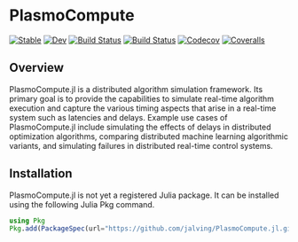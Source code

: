 # PlasmoCompute

[![Stable](https://img.shields.io/badge/docs-stable-blue.svg)](https://jalving.github.io/ComputingGraphs.jl/stable)
[![Dev](https://img.shields.io/badge/docs-dev-blue.svg)](https://jalving.github.io/ComputingGraphs.jl/dev)
[![Build Status](https://travis-ci.com/jalving/ComputingGraphs.jl.svg?branch=master)](https://travis-ci.com/jalving/ComputingGraphs.jl)
[![Build Status](https://ci.appveyor.com/api/projects/status/github/jalving/ComputingGraphs.jl?svg=true)](https://ci.appveyor.com/project/jalving/ComputingGraphs-jl)
[![Codecov](https://codecov.io/gh/jalving/ComputingGraphs.jl/branch/master/graph/badge.svg)](https://codecov.io/gh/jalving/ComputingGraphs.jl)
[![Coveralls](https://coveralls.io/repos/github/jalving/ComputingGraphs.jl/badge.svg?branch=master)](https://coveralls.io/github/jalving/ComputingGraphs.jl?branch=master)

## Overview
PlasmoCompute.jl is a distributed algorithm simulation framework.  Its primary goal is to provide the capabilities to simulate
real-time algorithm execution and capture the various timing aspects that arise in a real-time system such as latencies and delays.  Example use cases of
PlasmoCompute.jl include simulating the effects of delays in distributed optimization algorithms, comparing distributed machine learning algorithmic variants,
and simulating failures in distributed real-time control systems.

## Installation
PlasmoCompute.jl is not yet a registered Julia package.  It can be installed using the following Julia Pkg command.
```julia
using Pkg
Pkg.add(PackageSpec(url="https://github.com/jalving/PlasmoCompute.jl.git"))
```

